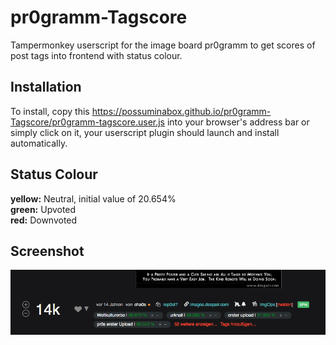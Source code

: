 # pr0gramm-Tagscore
Tampermonkey userscript for the image board pr0gramm to get scores of post tags into frontend with status colour.
## Installation
To install, copy this https://possuminabox.github.io/pr0gramm-Tagscore/pr0gramm-tagscore.user.js into your browser's address bar or simply click on it, your userscript plugin should launch and install automatically.

## Status Colour
**yellow:** Neutral, initial value of 20.654%  
**green:** Upvoted  
**red:** Downvoted

## Screenshot
![Screenshot](screenshot.png?raw=true "Screenshot of loaded script")
